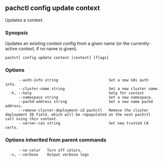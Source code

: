 ## pachctl config update context

Updates a context.

### Synopsis

Updates an existing context config from a given name (or the currently-active context, if no name is given).

```
pachctl config update context [context] [flags]
```

### Options

```
      --auth-info string                       Set a new k8s auth info.
      --cluster-name string                    Set a new cluster name.
  -h, --help                                   help for context
      --namespace string                       Set a new namespace.
      --pachd-address string                   Set a new name pachd address.
      --remove-cluster-deployment-id pachctl   Remove the cluster deployment ID field, which will be repopulated on the next pachctl call using this context.
      --server-cas string                      Set new trusted CA certs.
```

### Options inherited from parent commands

```
      --no-color   Turn off colors.
  -v, --verbose    Output verbose logs
```

